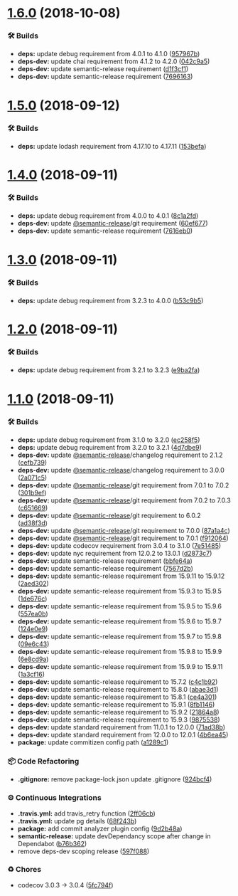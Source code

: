 # [1.6.0](https://github.com/wmfs/pg-diff-sync/compare/v1.5.0...v1.6.0) (2018-10-08)


### 🛠 Builds

* **deps:** update debug requirement from 4.0.1 to 4.1.0 ([957967b](https://github.com/wmfs/pg-diff-sync/commit/957967b))
* **deps-dev:** update chai requirement from 4.1.2 to 4.2.0 ([042c9a5](https://github.com/wmfs/pg-diff-sync/commit/042c9a5))
* **deps-dev:** update semantic-release requirement ([d1f3cf1](https://github.com/wmfs/pg-diff-sync/commit/d1f3cf1))
* **deps-dev:** update semantic-release requirement ([7696163](https://github.com/wmfs/pg-diff-sync/commit/7696163))

# [1.5.0](https://github.com/wmfs/pg-diff-sync/compare/v1.4.0...v1.5.0) (2018-09-12)


### 🛠 Builds

* **deps:** update lodash requirement from 4.17.10 to 4.17.11 ([153befa](https://github.com/wmfs/pg-diff-sync/commit/153befa))

# [1.4.0](https://github.com/wmfs/pg-diff-sync/compare/v1.3.0...v1.4.0) (2018-09-11)


### 🛠 Builds

* **deps:** update debug requirement from 4.0.0 to 4.0.1 ([8c1a2fd](https://github.com/wmfs/pg-diff-sync/commit/8c1a2fd))
* **deps-dev:** update [@semantic-release](https://github.com/semantic-release)/git requirement ([60ef677](https://github.com/wmfs/pg-diff-sync/commit/60ef677))
* **deps-dev:** update semantic-release requirement ([7616eb0](https://github.com/wmfs/pg-diff-sync/commit/7616eb0))

# [1.3.0](https://github.com/wmfs/pg-diff-sync/compare/v1.2.0...v1.3.0) (2018-09-11)


### 🛠 Builds

* **deps:** update debug requirement from 3.2.3 to 4.0.0 ([b53c9b5](https://github.com/wmfs/pg-diff-sync/commit/b53c9b5))

# [1.2.0](https://github.com/wmfs/pg-diff-sync/compare/v1.1.0...v1.2.0) (2018-09-11)


### 🛠 Builds

* **deps:** update debug requirement from 3.2.1 to 3.2.3 ([e9ba2fa](https://github.com/wmfs/pg-diff-sync/commit/e9ba2fa))

# [1.1.0](https://github.com/wmfs/pg-diff-sync/compare/v1.0.0...v1.1.0) (2018-09-11)


### 🛠 Builds

* **deps:** update debug requirement from 3.1.0 to 3.2.0 ([ec258f5](https://github.com/wmfs/pg-diff-sync/commit/ec258f5))
* **deps:** update debug requirement from 3.2.0 to 3.2.1 ([4d7dbe9](https://github.com/wmfs/pg-diff-sync/commit/4d7dbe9))
* **deps-dev:** update [@semantic-release](https://github.com/semantic-release)/changelog requirement to 2.1.2 ([cefb739](https://github.com/wmfs/pg-diff-sync/commit/cefb739))
* **deps-dev:** update [@semantic-release](https://github.com/semantic-release)/changelog requirement to 3.0.0 ([2a071c5](https://github.com/wmfs/pg-diff-sync/commit/2a071c5))
* **deps-dev:** update [@semantic-release](https://github.com/semantic-release)/git requirement from 7.0.1 to 7.0.2 ([301b9ef](https://github.com/wmfs/pg-diff-sync/commit/301b9ef))
* **deps-dev:** update [@semantic-release](https://github.com/semantic-release)/git requirement from 7.0.2 to 7.0.3 ([c651669](https://github.com/wmfs/pg-diff-sync/commit/c651669))
* **deps-dev:** update [@semantic-release](https://github.com/semantic-release)/git requirement to 6.0.2 ([ad38f3d](https://github.com/wmfs/pg-diff-sync/commit/ad38f3d))
* **deps-dev:** update [@semantic-release](https://github.com/semantic-release)/git requirement to 7.0.0 ([87a1a4c](https://github.com/wmfs/pg-diff-sync/commit/87a1a4c))
* **deps-dev:** update [@semantic-release](https://github.com/semantic-release)/git requirement to 7.0.1 ([f912064](https://github.com/wmfs/pg-diff-sync/commit/f912064))
* **deps-dev:** update codecov requirement from 3.0.4 to 3.1.0 ([7e51485](https://github.com/wmfs/pg-diff-sync/commit/7e51485))
* **deps-dev:** update nyc requirement from 12.0.2 to 13.0.1 ([d2873c7](https://github.com/wmfs/pg-diff-sync/commit/d2873c7))
* **deps-dev:** update semantic-release requirement ([bbfe64a](https://github.com/wmfs/pg-diff-sync/commit/bbfe64a))
* **deps-dev:** update semantic-release requirement ([7567d2b](https://github.com/wmfs/pg-diff-sync/commit/7567d2b))
* **deps-dev:** update semantic-release requirement from 15.9.11 to 15.9.12 ([2aed302](https://github.com/wmfs/pg-diff-sync/commit/2aed302))
* **deps-dev:** update semantic-release requirement from 15.9.3 to 15.9.5 ([1de676c](https://github.com/wmfs/pg-diff-sync/commit/1de676c))
* **deps-dev:** update semantic-release requirement from 15.9.5 to 15.9.6 ([557ea0b](https://github.com/wmfs/pg-diff-sync/commit/557ea0b))
* **deps-dev:** update semantic-release requirement from 15.9.6 to 15.9.7 ([124e0e9](https://github.com/wmfs/pg-diff-sync/commit/124e0e9))
* **deps-dev:** update semantic-release requirement from 15.9.7 to 15.9.8 ([09e6c43](https://github.com/wmfs/pg-diff-sync/commit/09e6c43))
* **deps-dev:** update semantic-release requirement from 15.9.8 to 15.9.9 ([6e8cd9a](https://github.com/wmfs/pg-diff-sync/commit/6e8cd9a))
* **deps-dev:** update semantic-release requirement from 15.9.9 to 15.9.11 ([1a3cf16](https://github.com/wmfs/pg-diff-sync/commit/1a3cf16))
* **deps-dev:** update semantic-release requirement to 15.7.2 ([c4c1b92](https://github.com/wmfs/pg-diff-sync/commit/c4c1b92))
* **deps-dev:** update semantic-release requirement to 15.8.0 ([abae3d1](https://github.com/wmfs/pg-diff-sync/commit/abae3d1))
* **deps-dev:** update semantic-release requirement to 15.8.1 ([ce4a301](https://github.com/wmfs/pg-diff-sync/commit/ce4a301))
* **deps-dev:** update semantic-release requirement to 15.9.1 ([8fb1146](https://github.com/wmfs/pg-diff-sync/commit/8fb1146))
* **deps-dev:** update semantic-release requirement to 15.9.2 ([21864a8](https://github.com/wmfs/pg-diff-sync/commit/21864a8))
* **deps-dev:** update semantic-release requirement to 15.9.3 ([9875538](https://github.com/wmfs/pg-diff-sync/commit/9875538))
* **deps-dev:** update standard requirement from 11.0.1 to 12.0.0 ([71ad38b](https://github.com/wmfs/pg-diff-sync/commit/71ad38b))
* **deps-dev:** update standard requirement from 12.0.0 to 12.0.1 ([4b6ea45](https://github.com/wmfs/pg-diff-sync/commit/4b6ea45))
* **package:** update commitizen config path ([a1289c1](https://github.com/wmfs/pg-diff-sync/commit/a1289c1))


### 📦 Code Refactoring

* **.gitignore:** remove package-lock.json update .gitignore ([924bcf4](https://github.com/wmfs/pg-diff-sync/commit/924bcf4))


### ⚙️ Continuous Integrations

* **.travis.yml:** add travis_retry function ([2ff06cb](https://github.com/wmfs/pg-diff-sync/commit/2ff06cb))
* **.travis.yml:** update pg details ([68f243b](https://github.com/wmfs/pg-diff-sync/commit/68f243b))
* **package:** add commit analyzer plugin config ([9d2b48a](https://github.com/wmfs/pg-diff-sync/commit/9d2b48a))
* **semantic-release:** update devDependancy scope after change in Dependabot ([b76b362](https://github.com/wmfs/pg-diff-sync/commit/b76b362))
* remove deps-dev scoping release ([597f088](https://github.com/wmfs/pg-diff-sync/commit/597f088))


### ♻️ Chores

* codecov 3.0.3 -> 3.0.4 ([5fc794f](https://github.com/wmfs/pg-diff-sync/commit/5fc794f))
